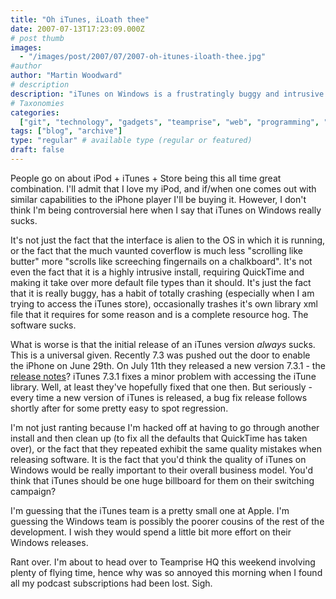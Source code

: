 ```yaml
---
title: "Oh iTunes, iLoath thee"
date: 2007-07-13T17:23:09.000Z
# post thumb
images:
  - "/images/post/2007/07/2007-oh-itunes-iloath-thee.jpg"
#author
author: "Martin Woodward"
# description
description: "iTunes on Windows is a frustratingly buggy and intrusive experience, failing to live up to the reputation of the beloved iPod."
# Taxonomies
categories:
  ["git", "technology", "gadgets", "teamprise", "web", "programming", "podcast"]
tags: ["blog", "archive"]
type: "regular" # available type (regular or featured)
draft: false
---
```


People go on about iPod + iTunes + Store being this all time great combination. I'll admit that I love my iPod, and if/when one comes out with similar capabilities to the iPhone player I'll be buying it. However, I don't think I'm being controversial here when I say that iTunes on Windows really sucks.

It's not just the fact that the interface is alien to the OS in which it is running, or the fact that the much vaunted coverflow is much less "scrolling like butter" more "scrolls like screeching fingernails on a chalkboard". It's not even the fact that it is a highly intrusive install, requiring QuickTime and making it take over more default file types than it should. It's just the fact that it is really buggy, has a habit of totally crashing (especially when I am trying to access the iTunes store), occasionally trashes it's own library xml file that it requires for some reason and is a complete resource hog. The software sucks.

What is worse is that the initial release of an iTunes version _always_ sucks. This is a universal given. Recently 7.3 was pushed out the door to enable the iPhone on June 29th. On July 11th they released a new version 7.3.1 - the [release notes](http://www.apple.com/support/downloads/itunes731forwindows.html)? iTunes 7.3.1 fixes a minor problem with accessing the iTune library. Well, at least they've hopefully fixed that one then. But seriously - every time a new version of iTunes is released, a bug fix release follows shortly after for some pretty easy to spot regression.

I'm not just ranting because I'm hacked off at having to go through another install and then clean up (to fix all the defaults that QuickTime has taken over), or the fact that they repeated exhibit the same quality mistakes when releasing software. It is the fact that you'd think the quality of iTunes on Windows would be really important to their overall business model. You'd think that iTunes should be one huge billboard for them on their switching campaign?

I'm guessing that the iTunes team is a pretty small one at Apple. I'm guessing the Windows team is possibly the poorer cousins of the rest of the development. I wish they would spend a little bit more effort on their Windows releases.

Rant over. I'm about to head over to Teamprise HQ this weekend involving plenty of flying time, hence why was so annoyed this morning when I found all my podcast subscriptions had been lost. Sigh.
